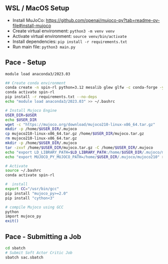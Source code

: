 ## WSL / MacOS Setup
- Install MuJoCo: https://github.com/openai/mujoco-py?tab=readme-ov-file#install-mujoco
- Create virtual environment: `python3 -m venv venv`
- Activate virtual environment: `source venv/bin/activate`
- Install dependencies: `pip install -r requirements.txt`
- Run main file: `python3 main.py`

## Pace - Setup
```bash
module load anaconda3/2023.03

## Create conda environment
conda create -n spin-rl python=3.12 mesalib glew glfw -c conda-forge -y
conda activate spin-rl
pip install -r requirements.txt --no-deps
echo "module load anaconda3/2023.03" >> ~/.bashrc

# Install Mujoco Engine
USER_DIR=$USER
echo $USER_DIR
wget -c "https://mujoco.org/download/mujoco210-linux-x86_64.tar.gz"
mkdir -p /home/$USER_DIR/.mujoco
cp mujoco210-linux-x86_64.tar.gz /home/$USER_DIR/mujoco.tar.gz
rm mujoco210-linux-x86_64.tar.gz
mkdir -p /home/$USER_DIR/.mujoco
tar -zxvf /home/$USER_DIR/mujoco.tar.gz -C /home/$USER_DIR/.mujoco
echo "export LD_LIBRARY_PATH=$LD_LIBRARY_PATH:/home/$USER_DIR/.mujoco/mujoco210/bin" >> ~/.bashrc
echo "export MUJOCO_PY_MUJOCO_PATH=/home/$USER_DIR/.mujoco/mujoco210" >> ~/.bashrc

# Activate 
source ~/.bashrc
conda activate spin-rl

#  install 
export CC="/usr/bin/gcc"
pip install "mujoco_py>=2.0"
pip install "cython<3"

# compile Mujoco using GCC
python
import mujoco_py
exit()
```

## Pace - Submitting a Job
```bash
cd sbatch
# Submit Soft Actor Critic Job
sbatch sac.sbatch 
```